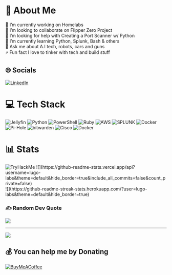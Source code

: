 # 💫 About Me
🔭 I’m currently working on Homelabs<br>👯 I’m looking to collaborate on Flipper Zero Project<br>🤝 I’m looking for help with Creating a Port Scanner w/ Python<br>🌱 I’m currently learning Python, Splunk, Bash & others<br>💬 Ask me about A.I tech, robots, cars and guns<br>⚡ Fun fact I love to tinker with tech and build stuff


## 🌐 Socials
[![LinkedIn](https://img.shields.io/badge/LinkedIn-%230077B5.svg?logo=linkedin&logoColor=white)](https://linkedin.com/in/manuel-lugo-x) 

# 💻 Tech Stack
![Jellyfin](https://img.shields.io/badge/jellyfin-%23000B25.svg?style=for-the-badge&logo=Jellyfin&logoColor=00A4DC) ![Python](https://img.shields.io/badge/python-3670A0?style=for-the-badge&logo=python&logoColor=ffdd54) ![PowerShell](https://img.shields.io/badge/PowerShell-%235391FE.svg?style=for-the-badge&logo=powershell&logoColor=white) ![Ruby](https://img.shields.io/badge/ruby-%23CC342D.svg?style=for-the-badge&logo=ruby&logoColor=white) ![AWS](https://img.shields.io/badge/AWS-%23FF9900.svg?style=for-the-badge&logo=amazon-aws&logoColor=white) ![SPLUNK](https://img.shields.io/badge/splunk-000000.svg?style=for-the-badge&logo=splunk&color=%23000000) ![Docker](https://img.shields.io/badge/docker-%230db7ed.svg?style=for-the-badge&logo=docker&logoColor=white) ![Pi-Hole](https://img.shields.io/badge/pihole-%2396060C.svg?style=for-the-badge&logo=pi-hole&logoColor=white) ![bitwarden](https://img.shields.io/badge/bitwarden-%23175DDC.svg?style=for-the-badge&logo=bitwarden&logoColor=white) ![Cisco](https://img.shields.io/badge/cisco-%23049fd9.svg?style=for-the-badge&logo=cisco&logoColor=black) ![Docker](https://img.shields.io/badge/docker-%230db7ed.svg?style=for-the-badge&logo=docker&logoColor=white)
# 📊 Stats
<img src="https://tryhackme-badges.s3.amazonaws.com/LuGo.png" alt="TryHackMe">
![](https://github-readme-stats.vercel.app/api?username=lugo-labs&theme=default&hide_border=true&include_all_commits=false&count_private=false)<br/>
![](https://github-readme-streak-stats.herokuapp.com/?user=lugo-labs&theme=default&hide_border=true)<br/>



### ✍️ Random Dev Quote
![](https://quotes-github-readme.vercel.app/api?type=horizontal&theme=merko)

---
[![](https://visitcount.itsvg.in/api?id=lugo-labs&icon=0&color=0)](https://visitcount.itsvg.in)

  ## 💰 You can help me by Donating
  [![BuyMeACoffee](https://img.shields.io/badge/Buy%20Me%20a%20Coffee-ffdd00?style=for-the-badge&logo=buy-me-a-coffee&logoColor=black)](https://buymeacoffee.com/manuel.lugo) 

  
<!-- Proudly created with GPRM ( https://gprm.itsvg.in ) -->
